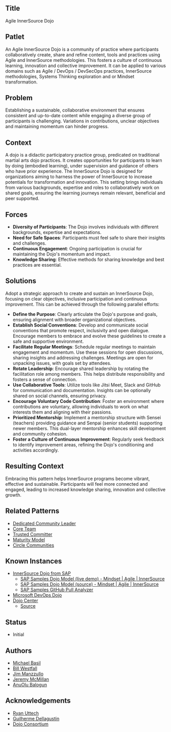 ## Title

Agile InnerSource Dojo

## Patlet

An Agile InnerSource Dojo is a community of practice where participants collaboratively create, share and refine content, tools and practices using Agile and InnerSource methodologies.  This fosters a culture of continuous learning, innovation and collective improvement.  It can be applied to various domains such as Agile / DevOps / DevSecOps practices, InnerSource methodologies, Systems Thinking exploration and or Mindset transformation.

## Problem

Establishing a sustainable, collaborative environment that ensures consistent and up-to-date content while engaging a diverse group of participants is challenging.  Variations in contributions, unclear objectives and maintaining momentum can hinder progress.

## Context

A dojo is a didactic participatory practice group, predicated on traditional martial arts dojo practices. It creates opportunities for participants to learn by doing (embodied learning), under supervision and guidance of others who have prior experience. The InnerSource Dojo is designed for organizations aiming to harness the power of InnerSource to increase potentials for transformation and innovation.  This setting brings individuals from various backgrounds, expertise and roles to collaboratively work on shared goals, ensuring the learning journeys remain relevant, beneficial and peer supported.

## Forces

* **Diversity of Participants**: The Dojo involves individuals with different backgrounds, expertise and expectations.
* **Need for Safe Spaces**: Participants must feel safe to share their insights and challenges.
* **Continuous Engagement**: Ongoing participation is crucial for maintaining the Dojo's momentum and impact.
* **Knowledge Sharing**: Effective methods for sharing knowledge and best practices are essential.

## Solutions

Adopt a strategic approach to create and sustain an InnerSource Dojo, focusing on clear objectives, inclusive participation and continuous improvement.  This can be achieved through the following parallel efforts:

* **Define the Purpose**: Clearly articulate the Dojo's purpose and goals, ensuring alignment with broader organizational objectives.
* **Establish Social Conventions**: Develop and communicate social conventions that promote respect, inclusivity and open dialogue.  Encourage members to embrace and evolve these guidelines to create a safe and supportive environment.
* **Facilitate Regular Meetings**: Schedule regular meetings to maintain engagement and momentum.  Use these sessions for open discussions, sharing insights and addressing challenges.  Meetings are open for unpacking issues, with goals set by attendees.
* **Rotate Leadership**: Encourage shared leadership by rotating the facilitation role among members.  This helps distribute responsibility and fosters a sense of connection.
* **Use Collaborative Tools**: Utilize tools like Jitsi Meet, Slack and GitHub for communication and documentation.  Insights can be optionally shared on social channels, ensuring privacy.
* **Encourage Voluntary Code Contribution**: Foster an environment where contributions are voluntary, allowing individuals to work on what interests them and aligning with their passions.
* **Prioritized Mentorship**: Implement a mentorship structure with Sensei (teachers) providing guidance and Senpai (senior students) supporting newer members. This dual-layer mentorship enhances skill development and community cohesion.
* **Foster a Culture of Continuous Improvement**: Regularly seek feedback to identify improvement areas, refining the Dojo's conditioning and activities accordingly.

## Resulting Context

Embracing this pattern helps InnerSource programs become vibrant, effective and sustainable.  Participants will feel more connected and engaged, leading to increased knowledge sharing, innovation and collective growth.

## Related Patterns

* [Dedicated Community Leader](https://patterns.innersourcecommons.org/p/dedicated-community-leader)
* [Core Team](https://patterns.innersourcecommons.org/p/core-team)
* [Trusted Committer](https://patterns.innersourcecommons.org/p/trusted-committer)
* [Maturity Model](https://patterns.innersourcecommons.org/p/maturity-model)
* [Circle Communities](https://patterns.innersourcecommons.org/p/circle-communities)

## Known Instances

* [InnerSource Dojo from SAP](https://www.youtube.com/watch?v=fXoVm5iTSCc)
  * [SAP Samples Dojo Model (live demo) - Mindset | Agile | InnerSource](https://sap-samples.github.io/dojo)
  * [SAP Samples Dojo Model (source) - Mindset | Agile | InnerSource](https://github.com/SAP-samples/dojo)
  * [SAP Samples GitHub Pull Analyzer](https://github.com/SAP-samples/github-pull-analyzer)
* [Microsoft DevOps Dojo](https://innersourcecommons.org/stories/microsoft)
* [Dojo Center](https://dojo.center)
  * [Source](https://github.com/dojo-center/dojo-center.github.io) 

## Status

* Initial

## Authors

* [Michael Basil](https://www.linkedin.com/in/michaelrbasil)
* [Bill Westfall](https://www.linkedin.com/in/bill-westfall-3268494)
* [Jim Manzzullo](https://www.linkedin.com/in/jimmanzzullo)
* [Jeremy McMillan](https://www.linkedin.com/in/jeremymcm)
* [AnuOlu Balogun](https://www.linkedin.com/in/anuolu)

## Acknowledgements

* [Ryan Uttech](https://www.linkedin.com/in/ryanuttech)
* [Guilherme Dellagustin](https://www.linkedin.com/in/dellagustin)
* [Dojo Consortium](https://dojoconsortium.org)
